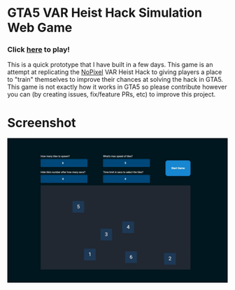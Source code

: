 # GTA5 VAR Heist Hack Simulation Web Game

### Click [here](https://ceoshikhar.github.io/gta5-var-heist-hack) to play!

This is a quick prototype that I have built in a few days. This game is an attempt at replicating the [NoPixel](https://www.nopixel.net) VAR Heist Hack to giving players a place to "train" themselves to improve their chances at solving the hack in GTA5. This game is not exactly how it works in GTA5 so please contribute however you can (by creating issues, fix/feature PRs, etc) to improve this project.

# Screenshot

<img src="./screenshot.jpg" alt="game screenshot" />
